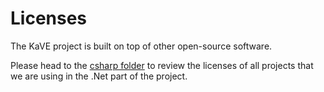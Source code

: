 # Licenses

The KaVE project is built on top of other open-source software.

Please head to the [csharp folder](./csharp) to review the licenses of all projects that we are using in the .Net part of the project.